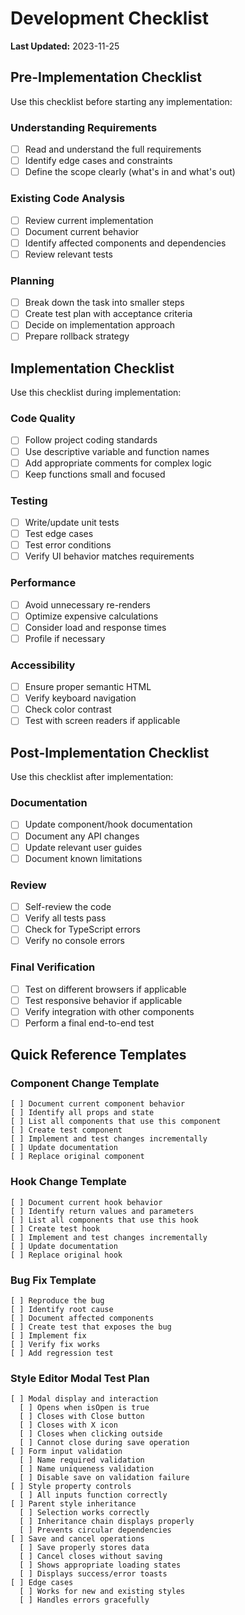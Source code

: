 
# Development Checklist

**Last Updated:** 2023-11-25

## Pre-Implementation Checklist

Use this checklist before starting any implementation:

### Understanding Requirements

- [ ] Read and understand the full requirements
- [ ] Identify edge cases and constraints
- [ ] Define the scope clearly (what's in and what's out)

### Existing Code Analysis

- [ ] Review current implementation
- [ ] Document current behavior
- [ ] Identify affected components and dependencies
- [ ] Review relevant tests

### Planning

- [ ] Break down the task into smaller steps
- [ ] Create test plan with acceptance criteria
- [ ] Decide on implementation approach
- [ ] Prepare rollback strategy

## Implementation Checklist

Use this checklist during implementation:

### Code Quality

- [ ] Follow project coding standards
- [ ] Use descriptive variable and function names
- [ ] Add appropriate comments for complex logic
- [ ] Keep functions small and focused

### Testing

- [ ] Write/update unit tests
- [ ] Test edge cases
- [ ] Test error conditions
- [ ] Verify UI behavior matches requirements

### Performance

- [ ] Avoid unnecessary re-renders
- [ ] Optimize expensive calculations
- [ ] Consider load and response times
- [ ] Profile if necessary

### Accessibility

- [ ] Ensure proper semantic HTML
- [ ] Verify keyboard navigation
- [ ] Check color contrast
- [ ] Test with screen readers if applicable

## Post-Implementation Checklist

Use this checklist after implementation:

### Documentation

- [ ] Update component/hook documentation
- [ ] Document any API changes
- [ ] Update relevant user guides
- [ ] Document known limitations

### Review

- [ ] Self-review the code
- [ ] Verify all tests pass
- [ ] Check for TypeScript errors
- [ ] Verify no console errors

### Final Verification

- [ ] Test on different browsers if applicable
- [ ] Test responsive behavior if applicable
- [ ] Verify integration with other components
- [ ] Perform a final end-to-end test

## Quick Reference Templates

### Component Change Template

```
[ ] Document current component behavior
[ ] Identify all props and state
[ ] List all components that use this component
[ ] Create test component
[ ] Implement and test changes incrementally
[ ] Update documentation
[ ] Replace original component
```

### Hook Change Template

```
[ ] Document current hook behavior
[ ] Identify return values and parameters
[ ] List all components that use this hook
[ ] Create test hook
[ ] Implement and test changes incrementally
[ ] Update documentation
[ ] Replace original hook
```

### Bug Fix Template

```
[ ] Reproduce the bug
[ ] Identify root cause
[ ] Document affected components
[ ] Create test that exposes the bug
[ ] Implement fix
[ ] Verify fix works
[ ] Add regression test
```

### Style Editor Modal Test Plan

```
[ ] Modal display and interaction
  [ ] Opens when isOpen is true
  [ ] Closes with Close button
  [ ] Closes with X icon
  [ ] Closes when clicking outside
  [ ] Cannot close during save operation
[ ] Form input validation
  [ ] Name required validation
  [ ] Name uniqueness validation
  [ ] Disable save on validation failure
[ ] Style property controls
  [ ] All inputs function correctly
[ ] Parent style inheritance
  [ ] Selection works correctly
  [ ] Inheritance chain displays properly
  [ ] Prevents circular dependencies
[ ] Save and cancel operations
  [ ] Save properly stores data
  [ ] Cancel closes without saving
  [ ] Shows appropriate loading states
  [ ] Displays success/error toasts
[ ] Edge cases
  [ ] Works for new and existing styles
  [ ] Handles errors gracefully
```
